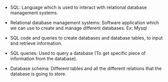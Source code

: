 * SQL:
  Language which is used to interact with relational database management systems.

* Relational database management systems:
  Software application which we can use to create and manage different databases.
  Ex: Mysql 

* SQL code and queries to create databases and database tables, to input and retrieve information.

* SQL queries:
  Used to query a database (To get specific piece of information from the database).

* Database schema:
  Different tables and all the different relations that the database is going to store.